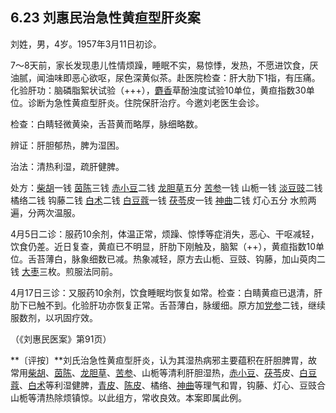 ## 6.23 刘惠民治急性黄疸型肝炎案

刘姓，男，4岁。1957年3月11日初诊。

7〜8天前，家长发现患儿性情烦躁，睡眠不实，易惊悸，发热，不愿进饮食，厌油腻，闻油味即恶心欲呕，尿色深黄似茶。赴医院检查：肝大肋下1指，有压痛。化验肝功：脑磷脂絮状试验（+++），[麝香](https://www.gmzyjc.com/read/bc/bc08-0.0.1.0.0.md)草酚浊度试验10单位，黄疸指数30单位。诊断为急性黄疸型肝炎。住院保肝治疗。今邀刘老医生会诊。

检查：白睛轻微黄染，舌苔黄而略厚，脉细略数。

辨证：肝胆郁热，脾为湿困。

治法：清热利湿，疏肝健脾。

处方：[柴胡](https://www.gmzyjc.com/read/bc/bc01-1.2.9.0.0.md)一钱 [茵陈](https://www.gmzyjc.com/read/bc/bc05-0.0.15.0.0.md)三钱 [赤小豆](https://www.gmzyjc.com/read/bc/bc05-0.0.20.0.0.md)二钱 [龙胆草](https://www.gmzyjc.com/read/bc/bc03-0.2.4.0.0.md)五分 [苦参](https://www.gmzyjc.com/read/bc/bc03-0.2.5.0.0.md)一钱 山栀一钱 [淡豆豉](https://www.gmzyjc.com/read/bc/bc01-1.2.6.0.0.md)二钱 橘络二钱 钩藤二钱 [白术](https://www.gmzyjc.com/read/bc/bc17-0.1.5.0.0.md)二钱 [白豆蔻](https://www.gmzyjc.com/read/bc/bc04-0.0.5.0.0.md)一钱 [茯苓](https://www.gmzyjc.com/read/bc/bc05-0.0.1.0.0.md)皮一钱 [神曲](https://www.gmzyjc.com/read/bc/bc14-0.0.4.0.0.md)二钱 灯心五分 水煎两遍，分两次温服。

4月5日二诊：服药10余剂，体温正常，烦躁、惊悸等症消失，恶心、干呕减轻，饮食仍差。近日复查，黄疸已不明显，肝肋下刚触及，脑絮（++），黄疸指数10单位。舌苔薄白，脉象细数已减。热象减轻，原方去山栀、豆豉、钩藤，加山萸肉二钱 [大枣](https://www.gmzyjc.com/read/bc/bc17-0.1.9.0.0.md)三枚。煎服法同前。

4月17日三诊：又服药10余剂，饮食睡眠均恢复如常。检查：白睛黄疸已退清，肝肋下已触不到。化验肝功亦恢复正常。舌苔薄白，脉缓细。原方加[党参](https://www.gmzyjc.com/read/bc/bc17-0.1.2.0.0.md)二钱，继续服数剂，以巩固疗效。

（《刘惠民医案》第91页）

**〔评按〕**刘氏治急性黄疸型肝炎，认为其湿热病邪主要蕴积在肝胆脾胃，故常用[柴胡](https://www.gmzyjc.com/read/bc/bc01-1.2.9.0.0.md)、[茵陈](https://www.gmzyjc.com/read/bc/bc05-0.0.15.0.0.md)、[龙胆草](https://www.gmzyjc.com/read/bc/bc03-0.2.4.0.0.md)、[苦参](https://www.gmzyjc.com/read/bc/bc03-0.2.5.0.0.md)、山栀等清利肝胆湿热，[赤小豆](https://www.gmzyjc.com/read/bc/bc05-0.0.20.0.0.md)、[茯苓](https://www.gmzyjc.com/read/bc/bc05-0.0.1.0.0.md)皮、[白豆蔻](https://www.gmzyjc.com/read/bc/bc04-0.0.5.0.0.md)、[白术](https://www.gmzyjc.com/read/bc/bc17-0.1.5.0.0.md)等利湿健脾，[青皮](https://www.gmzyjc.com/read/bc/bc11-0.0.2.0.0.md)、[陈皮](https://www.gmzyjc.com/read/bc/bc11-0.0.1.0.0.md)、橘络、[神曲](https://www.gmzyjc.com/read/bc/bc14-0.0.4.0.0.md)等理气和胃，钩藤、灯心、豆豉合山栀等清热除烦镇惊。以此组方，常收良效。本案即属此例。
